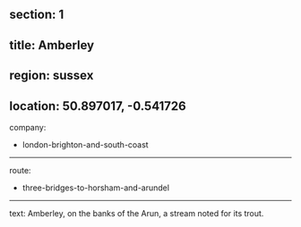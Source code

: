 section: 1
----
title: Amberley
----
region: sussex
----
location: 50.897017, -0.541726
----
company:
- london-brighton-and-south-coast
----
route:
- three-bridges-to-horsham-and-arundel
----
text: Amberley, on the banks of the Arun, a stream noted for its trout.
